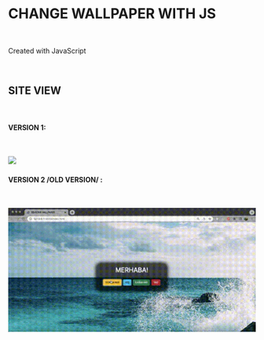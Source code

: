 <h1>  CHANGE WALLPAPER WITH JS   </h1>  </br>

<p> Created with JavaScript </p>  </br>

<h2> SITE VIEW </h2> </br>

<h4> VERSION 1: </h4> </br>

![](./screen2.gif)</br>

<h4> VERSION 2 /OLD VERSION/ : </h4> </br>

![](./screen.gif)</br>
